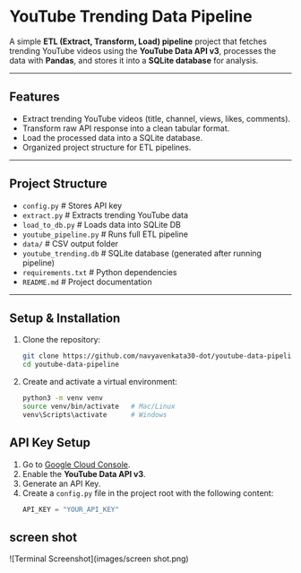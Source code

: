 # YouTube Trending Data Pipeline 

A simple **ETL (Extract, Transform, Load) pipeline** project that fetches trending YouTube videos using the **YouTube Data API v3**, processes the data with **Pandas**, and stores it into a **SQLite database** for analysis.

---

##  Features
- Extract trending YouTube videos (title, channel, views, likes, comments).  
- Transform raw API response into a clean tabular format.  
- Load the processed data into a SQLite database.  
- Organized project structure for ETL pipelines.  

---

##  Project Structure
- `config.py`           # Stores API key  
- `extract.py`          # Extracts trending YouTube data  
- `load_to_db.py`       # Loads data into SQLite DB  
- `youtube_pipeline.py` # Runs full ETL pipeline  
- `data/`               # CSV output folder  
- `youtube_trending.db` # SQLite database (generated after running pipeline)  
- `requirements.txt`    # Python dependencies  
- `README.md`           # Project documentation  

---

##  Setup & Installation

1. Clone the repository:  
   ```bash
   git clone https://github.com/navyavenkata30-dot/youtube-data-pipeline.git
   cd youtube-data-pipeline
2. Create and activate a virtual environment:  
   ```bash
   python3 -m venv venv
   source venv/bin/activate   # Mac/Linux
   venv\Scripts\activate      # Windows

##  API Key Setup
1. Go to [Google Cloud Console](https://console.cloud.google.com/).  
2. Enable the **YouTube Data API v3**.  
3. Generate an API Key.  
4. Create a `config.py` file in the project root with the following content:
   ```python
   API_KEY = "YOUR_API_KEY"
## screen shot
![Terminal Screenshot](images/screen shot.png)

